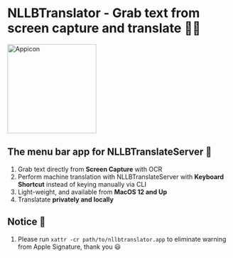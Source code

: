 # NLLBTranslator - Grab text from screen capture and translate 🌟🌟
<img width="200" alt="Appicon" src="https://github.com/user-attachments/assets/f5474dc8-5c59-461a-9a8f-d9f2f38e30ca" />

## The menu bar app for NLLBTranslateServer 🌟
1. Grab text directly from **Screen Capture** with OCR 
2. Perform machine translation with NLLBTranslateServer with **Keyboard Shortcut** instead of keying manually via CLI
3. Light-weight, and available from **MacOS 12 and Up**
4. Translatate **privately and locally**

## Notice 🔔
1. Please run `xattr -cr path/to/nllbtranslator.app` to eliminate warning from Apple Signature, thank you 😃
